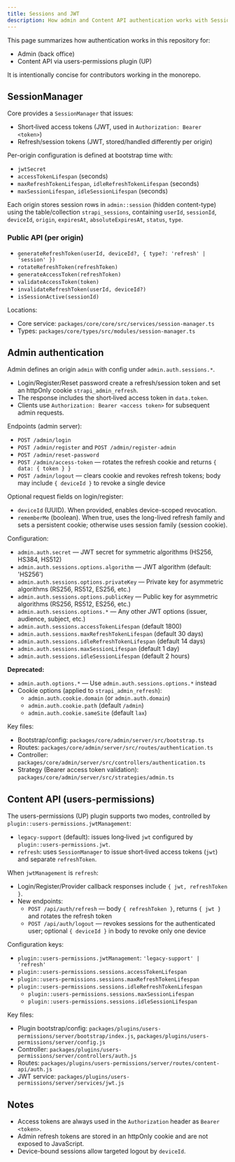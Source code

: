 ```yaml
---
title: Sessions and JWT
description: How admin and Content API authentication works with SessionManager, tokens, and configuration.
---
```


This page summarizes how authentication works in this repository for:

- Admin (back office)
- Content API via users-permissions plugin (UP)

It is intentionally concise for contributors working in the monorepo.

## SessionManager

Core provides a `SessionManager` that issues:

- Short‑lived access tokens (JWT, used in `Authorization: Bearer <token>`)
- Refresh/session tokens (JWT, stored/handled differently per origin)

Per-origin configuration is defined at bootstrap time with:

- `jwtSecret`
- `accessTokenLifespan` (seconds)
- `maxRefreshTokenLifespan`, `idleRefreshTokenLifespan` (seconds)
- `maxSessionLifespan`, `idleSessionLifespan` (seconds)

Each origin stores session rows in `admin::session` (hidden content-type) using the table/collection `strapi_sessions`, containing `userId`, `sessionId`, `deviceId`, `origin`, `expiresAt`, `absoluteExpiresAt`, `status`, `type`.

### Public API (per origin)

- `generateRefreshToken(userId, deviceId?, { type?: 'refresh' | 'session' })`
- `rotateRefreshToken(refreshToken)`
- `generateAccessToken(refreshToken)`
- `validateAccessToken(token)`
- `invalidateRefreshToken(userId, deviceId?)`
- `isSessionActive(sessionId)`

Locations:

- Core service: `packages/core/core/src/services/session-manager.ts`
- Types: `packages/core/types/src/modules/session-manager.ts`

## Admin authentication

Admin defines an origin `admin` with config under `admin.auth.sessions.*`.

- Login/Register/Reset password create a refresh/session token and set an httpOnly cookie `strapi_admin_refresh`.
- The response includes the short‑lived access token in `data.token`.
- Clients use `Authorization: Bearer <access token>` for subsequent admin requests.

Endpoints (admin server):

- `POST /admin/login`
- `POST /admin/register` and `POST /admin/register-admin`
- `POST /admin/reset-password`
- `POST /admin/access-token` — rotates the refresh cookie and returns `{ data: { token } }`
- `POST /admin/logout` — clears cookie and revokes refresh tokens; body may include `{ deviceId }` to revoke a single device

Optional request fields on login/register:

- `deviceId` (UUID). When provided, enables device-scoped revocation.
- `rememberMe` (boolean). When true, uses the long-lived refresh family and sets a persistent cookie; otherwise uses session family (session cookie).

Configuration:

- `admin.auth.secret` — JWT secret for symmetric algorithms (HS256, HS384, HS512)
- `admin.auth.sessions.options.algorithm` — JWT algorithm (default: 'HS256')
- `admin.auth.sessions.options.privateKey` — Private key for asymmetric algorithms (RS256, RS512, ES256, etc.)
- `admin.auth.sessions.options.publicKey` — Public key for asymmetric algorithms (RS256, RS512, ES256, etc.)
- `admin.auth.sessions.options.*` — Any other JWT options (issuer, audience, subject, etc.)
- `admin.auth.sessions.accessTokenLifespan` (default 1800)
- `admin.auth.sessions.maxRefreshTokenLifespan` (default 30 days)
- `admin.auth.sessions.idleRefreshTokenLifespan` (default 14 days)
- `admin.auth.sessions.maxSessionLifespan` (default 1 day)
- `admin.auth.sessions.idleSessionLifespan` (default 2 hours)

**Deprecated:**

- `admin.auth.options.*` — Use `admin.auth.sessions.options.*` instead
- Cookie options (applied to `strapi_admin_refresh`):
  - `admin.auth.cookie.domain` (or `admin.auth.domain`)
  - `admin.auth.cookie.path` (default `/admin`)
  - `admin.auth.cookie.sameSite` (default `lax`)

Key files:

- Bootstrap/config: `packages/core/admin/server/src/bootstrap.ts`
- Routes: `packages/core/admin/server/src/routes/authentication.ts`
- Controller: `packages/core/admin/server/src/controllers/authentication.ts`
- Strategy (Bearer access token validation): `packages/core/admin/server/src/strategies/admin.ts`

## Content API (users-permissions)

The users-permissions (UP) plugin supports two modes, controlled by `plugin::users-permissions.jwtManagement`:

- `legacy-support` (default): issues long‑lived `jwt` configured by `plugin::users-permissions.jwt`.
- `refresh`: uses `SessionManager` to issue short‑lived access tokens (`jwt`) and separate `refreshToken`.

When `jwtManagement` is `refresh`:

- Login/Register/Provider callback responses include `{ jwt, refreshToken }`.
- New endpoints:
  - `POST /api/auth/refresh` — body `{ refreshToken }`, returns `{ jwt }` and rotates the refresh token
  - `POST /api/auth/logout` — revokes sessions for the authenticated user; optional `{ deviceId }` in body to revoke only one device

Configuration keys:

- `plugin::users-permissions.jwtManagement`: `'legacy-support' | 'refresh'`
- `plugin::users-permissions.sessions.accessTokenLifespan`
- `plugin::users-permissions.sessions.maxRefreshTokenLifespan`
- `plugin::users-permissions.sessions.idleRefreshTokenLifespan`
  - `plugin::users-permissions.sessions.maxSessionLifespan`
  - `plugin::users-permissions.sessions.idleSessionLifespan`

Key files:

- Plugin bootstrap/config: `packages/plugins/users-permissions/server/bootstrap/index.js`, `packages/plugins/users-permissions/server/config.js`
- Controller: `packages/plugins/users-permissions/server/controllers/auth.js`
- Routes: `packages/plugins/users-permissions/server/routes/content-api/auth.js`
- JWT service: `packages/plugins/users-permissions/server/services/jwt.js`

## Notes

- Access tokens are always used in the `Authorization` header as `Bearer <token>`.
- Admin refresh tokens are stored in an httpOnly cookie and are not exposed to JavaScript.
- Device-bound sessions allow targeted logout by `deviceId`.
